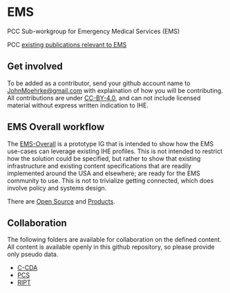 # EMS

PCC Sub-workgroup for Emergency Medical Services (EMS)

PCC [existing publications relevant to EMS](https://profiles.ihe.net/PCC/ems.html)

## Get involved

To be added as a contributor, send your github account name to JohnMoehrke@gmail.com with explaination of how you will be contributing. All contributions are under [CC-BY-4.0](LICENSE), and can not include licensed material without express written indication to IHE.

## EMS Overall workflow

The [EMS-Overall](http://build.fhir.org/ig/IHE/EMS-Overall/branches/master/index.html) is a prototype IG that is intended to show how the EMS use-cases can leverage existing IHE profiles. This is not intended to restrict how the solution could be specified, but rather to show that existing infrastructure and existing content specifications that are readily implemented around the USA and elsewhere; are ready for the EMS community to use. This is not to trivialize getting connected, which does involve policy and systems design.

There are [Open Source](https://healthcaresecprivacy.blogspot.com/2023/01/are-there-open-source-implementations.html) and [Products](https://product-registry.ihe.net/PR/pr/search.seam?integrationProfile=29&domain=2&date=ANY|1674825330049|1674825330049).

## Collaboration

The following folders are available for collaboration on the defined content. All content is available openly in this github repository, so please provide only pseudo data.

- [C-CDA](C-CDA/readme.md)
- [PCS](PCS/readme.md)
- [RIPT](RIPT/readme.md)
